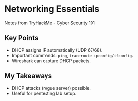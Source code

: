 # Networking Essentials
Notes from TryHackMe - Cyber Security 101

## Key Points
- DHCP assigns IP automatically (UDP 67/68).
- Important commands: `ping`, `traceroute`, `ipconfig/ifconfig`.
- Wireshark can capture DHCP packets.

## My Takeaways
- DHCP attacks (rogue server) possible.
- Useful for pentesting lab setup.
